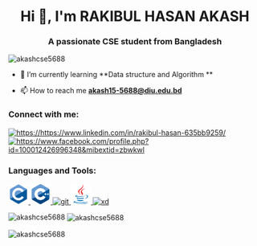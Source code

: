 <h1 align="center">Hi 👋, I'm RAKIBUL HASAN AKASH</h1>
<h3 align="center">A passionate CSE student from Bangladesh</h3>

<p align="left"> <img src="https://komarev.com/ghpvc/?username=akashcse5688&label=Profile%20views&color=0e75b6&style=flat" alt="akashcse5688" /> </p>

- 🌱 I’m currently learning **Data structure and Algorithm **

- 📫 How to reach me **akash15-5688@diu.edu.bd**

<h3 align="left">Connect with me:</h3>
<p align="left">
<a href="https://www.linkedin.com/in/rakibul-hasan-635bb9259" target="blank"><img align="center" src="https://raw.githubusercontent.com/rahuldkjain/github-profile-readme-generator/master/src/images/icons/Social/linked-in-alt.svg" alt="https://https://www.linkedin.com/in/rakibul-hasan-635bb9259/" height="30" width="40" /></a>
<a href="https://www.facebook.com/profile.php?id=100012426996348&mibextid=ZbWKwL" target="blank"><img align="center" src="https://raw.githubusercontent.com/rahuldkjain/github-profile-readme-generator/master/src/images/icons/Social/facebook.svg" alt="https://www.facebook.com/profile.php?id=100012426996348&mibextid=zbwkwl" height="30" width="40" /></a>
</p>

<h3 align="left">Languages and Tools:</h3>
<p align="left"> <a href="https://www.cprogramming.com/" target="_blank" rel="noreferrer"> <img src="https://raw.githubusercontent.com/devicons/devicon/master/icons/c/c-original.svg" alt="c" width="40" height="40"/> </a> <a href="https://www.w3schools.com/cpp/" target="_blank" rel="noreferrer"> <img src="https://raw.githubusercontent.com/devicons/devicon/master/icons/cplusplus/cplusplus-original.svg" alt="cplusplus" width="40" height="40"/> </a> <a href="https://git-scm.com/" target="_blank" rel="noreferrer"> <img src="https://www.vectorlogo.zone/logos/git-scm/git-scm-icon.svg" alt="git" width="40" height="40"/> </a> <a href="https://www.java.com" target="_blank" rel="noreferrer"> <img src="https://raw.githubusercontent.com/devicons/devicon/master/icons/java/java-original.svg" alt="java" width="40" height="40"/> </a> <a href="https://www.adobe.com/products/xd.html" target="_blank" rel="noreferrer"> <img src="https://cdn.worldvectorlogo.com/logos/adobe-xd.svg" alt="xd" width="40" height="40"/> </a> </p>

<p><img align="left" src="https://github-readme-stats.vercel.app/api/top-langs?username=akashcse5688&show_icons=true&locale=en&layout=compact" alt="akashcse5688" /></p>

<p>&nbsp;<img align="center" src="https://github-readme-stats.vercel.app/api?username=akashcse5688&show_icons=true&locale=en" alt="akashcse5688" /></p>

<p><img align="center" src="https://github-readme-streak-stats.herokuapp.com/?user=akashcse5688&" alt="akashcse5688" /></p>
